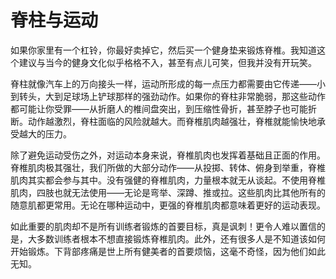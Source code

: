 # 脊柱与运动

如果你家里有一个杠铃，你最好卖掉它，然后买一个健身垫来锻炼脊椎。我知道这个建议与当今的健身文化似乎格格不入，甚至有点儿可笑，但我并没有开玩笑。

脊柱就像汽车上的万向接头一样，运动所形成的每一点压力都需要由它传递——小到转头，大到足球场上铲球那样的强劲动作。如果你的脊柱非常脆弱，那这些动作都可能让你受罪——从折磨人的椎间盘突出，到压缩性骨折，甚至脖子也可能折断。动作越激烈，脊柱面临的风险就越大。而脊椎肌肉越强壮，脊椎就能愉快地承受越大的压力。

除了避免运动受伤之外，对运动本身来说，脊椎肌肉也发挥着基础且正面的作用。脊椎肌肉极其强壮，我们所做的大部分动作——从投掷、转体、俯身到举重，脊椎肌肉其实都会参与其中。没有强健的脊椎肌肉，力量根本就无从谈起。不使用脊椎肌肉，四肢也就无法使用——无论是弯举、深蹲、推或拉。这些肌肉比其他所有的随意肌都更常用。无论在哪种运动中，更强的脊椎肌肉都意味着更好的运动表现。

如此重要的肌肉却不是所有训练者锻炼的首要目标，真是讽刺！更令人难以置信的是，大多数训练者根本不想直接锻炼脊椎肌肉。此外，还有很多人是不知道该如何开始锻炼。下背部疼痛是世上所有健美者的首要烦恼，这毫不奇怪，因为他们如此无知。
